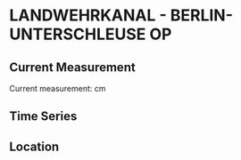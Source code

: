 # LANDWEHRKANAL - BERLIN-UNTERSCHLEUSE OP

## Current Measurement

Current measurement: <Value topic="rivers/pegel-online/LWK/BERLIN-UNTERSCHLEUSE OP/measurementValue"/> cm

## Time Series

<TimeSeries topic="rivers/pegel-online/LWK/BERLIN-UNTERSCHLEUSE OP/measurementValue" period="week" />

## Location

<WorldMap>
  <Marker lat="52.51140233384459" lon="13.33651860076952" labelTopic="rivers/pegel-online/LWK/BERLIN-UNTERSCHLEUSE OP" />
</WorldMap>
